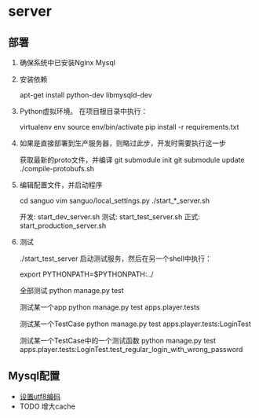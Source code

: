 # server

## 部署

1.  确保系统中已安装Nginx Mysql

2.  安装依赖
    
    apt-get install python-dev libmysqld-dev

3.  Python虚拟环境。 在项目根目录中执行：

    virtualenv env
    source env/bin/activate
    pip install -r requirements.txt

4.  如果是直接部署到生产服务器，则略过此步，开发时需要执行这一步

    获取最新的proto文件，并编译
    git submodule init
    git submodule update
    ./compile-protobufs.sh


5.  编辑配置文件，并启动程序

    cd sanguo
    vim sanguo/local_settings.py
    ./start_*_server.sh

    开发: start_dev_server.sh
    测试: start_test_server.sh
    正式: start_production_server.sh

6.  测试

    ./start_test_server 启动测试服务，然后在另一个shell中执行：

    export PYTHONPATH=$PYTHONPATH:../

    全部测试
    python manage.py test   

    测试某一个app
    python manage.py test apps.player.tests

    测试某一个TestCase
    python manage.py test apps.player.tests:LoginTest

    测试某一个TestCase中的一个测试函数
    python manage.py test apps.player.tests:LoginTest.test_regular_login_with_wrong_password
    


## Mysql配置

*   [设置utf8编码][1]
*   TODO 增大cache


[1]: http://stackoverflow.com/questions/3513773/change-mysql-default-character-set-to-utf8-in-my-cnf


